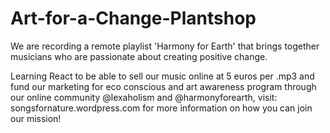 # Art-for-a-Change-Plantshop
We are recording a remote playlist 'Harmony for Earth' that brings together musicians who are passionate about creating positive change. 

Learning React to be able to sell our music online at 5 euros per .mp3 and fund our marketing for eco conscious and art awareness program through our online community @lexaholism and @harmonyforearth, visit: songsfornature.wordpress.com for more information on how you can join our mission!
